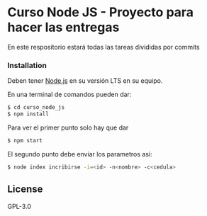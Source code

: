 # Curso Node JS - Proyecto para hacer las entregas
En este respositorio estará todas las tareas divididas por commits

### Installation

Deben tener  [Node.js](https://nodejs.org/) en su versión LTS en su equipo.

En una terminal de comandos pueden dar:

```sh
$ cd curso_node_js
$ npm install
```
Para ver el primer punto solo hay que dar
```sh
$ npm start
```

El segundo punto debe enviar los parametros así:
```sh
$ node index incribirse -i=<id> -n<nombre> -c<cedula>
```

License
----

GPL-3.0

